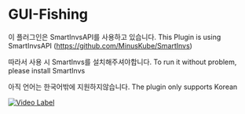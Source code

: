 # GUI-Fishing
이 플러그인은 SmartInvsAPI를 사용하고 있습니다.
This Plugin is using SmartInvsAPI (https://github.com/MinusKube/SmartInvs)

따라서 사용 시 SmartInvs를 설치해주셔야합니다.
To run it without problem, please install SmartInvs

아직 언어는 한국어밖에 지원하지않습니다.
The plugin only supports Korean


[![Video Label](http://img.youtube.com/vi/L-09R3DrI2U/0.jpg)](https://youtu.be/L-09R3DrI2U)

